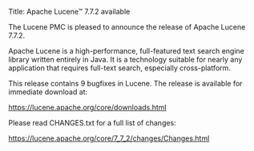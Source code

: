 Title: Apache Lucene™ 7.7.2 available

The Lucene PMC is pleased to announce the release of Apache Lucene 7.7.2.

Apache Lucene is a high-performance, full-featured text search engine library written entirely in Java. It is a technology suitable for nearly any application that requires full-text search, especially cross-platform.

This release contains 9 bugfixes in Lucene. The release is available for immediate download at:

  <https://lucene.apache.org/core/downloads.html>

Please read CHANGES.txt for a full list of changes:

  <https://lucene.apache.org/core/7_7_2/changes/Changes.html>

